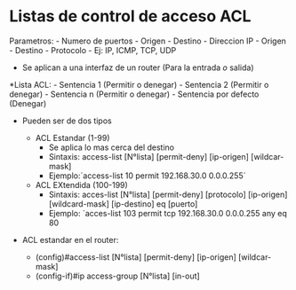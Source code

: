 # Listas de control de acceso ACL

  Parametros:
    - Numero de puertos
      - Origen
      - Destino
    - Direccion IP
      - Origen
      - Destino
    - Protocolo
      - Ej: IP, ICMP, TCP, UDP
  - Se aplican a una interfaz de un router (Para la entrada *o* salida) 
  
  *Lista ACL:
    - Sentencia 1 (Permitir o denegar)
    - Sentencia 2 (Permitir o denegar)
    - Sentencia n (Permitir o denegar)
    - Sentencia por defecto (Denegar)
  
  
  * Pueden ser de dos tipos
      - ACL Estandar (1-99)
        - Se aplica lo mas cerca del destino
        - Sintaxis: access-list [N°lista] [permit-deny] [ip-origen] [wildcar-mask]
        - Ejemplo:´access-list 10 permit 192.168.30.0 0.0.0.255´
      - ACL EXtendida (100-199)
        - Sintaxis: acces-list [N°lista] [permit-deny] [protocolo] [ip-origen] [wildcard-mask] [ip-destino] eq [puerto]
        - Ejemplo: ´acces-list 103 permit tcp 192.168.30.0 0.0.0.255 any eq 80
        
  * ACL estandar en el router:
      - (config)#access-list [N°lista] [permit-deny] [ip-origen] [wildcar-mask]
      - (config-if)#ip access-group [N°lista] [in-out]
